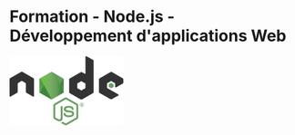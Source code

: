 
# Formation - Node.js - Développement d'applications Web
<img src="./img/node.svg" width="200">   
